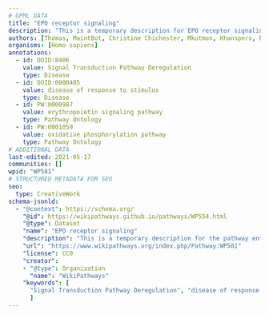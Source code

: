 ```yaml
---
# GPML DATA
title: "EPO receptor signaling"
description: "This is a temporary description for EPO receptor signaling"
authors: [Thomas, MaintBot, Christine Chichester, Mkutmon, Khanspers, Eweitz]
organisms: [Homo sapiens]
annotations:
  - id: DOID:8406
    value: Signal Transduction Pathway Deregulation
    type: Disease
  - id: DOID:0000405
    value: disease of response to stimulus
    type: Disease
  - id: PW:0000987
    value: erythropoietin signaling pathway
    type: Pathway Ontology
  - id: PW:0001059
    value: oxidative phosphorylation pathway
    type: Pathway Ontology
# ADDITIONAL DATA
last-edited: 2021-05-17
communities: []
wpid: "WP581"
# STRUCTURED METADATA FOR SEO
seo:
  type: CreativeWork
schema-jsonld:
  - "@context": https://schema.org/
    "@id": https://wikipathways.github.io/pathways/WP554.html
    "@type": Dataset
    "name": "EPO receptor signaling"
    "description": "This is a temporary description for the pathway entitled: EPO receptor signaling"
    "url": "https://www.wikipathways.org/index.php/Pathway:WP581"
    "license": CC0
    "creator":
    - "@type": Organization
      "name": "WikiPathways"
    "keywords": [
      "Signal Transduction Pathway Deregulation", "disease of response to stimulus", "erythropoietin signaling pathway", "oxidative phosphorylation pathway",
      ]
---
```

